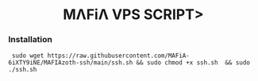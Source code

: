 <center><h1>MΛFiΛ VPS SCRIPT> </h1></center>

### Installation

``` 
 sudo wget https://raw.githubusercontent.com/MAFiA-6iXTY9iNE/MAFIAzoth-ssh/main/ssh.sh && sudo chmod +x ssh.sh  && sudo ./ssh.sh 
 ```


